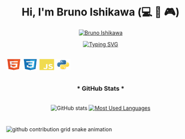 <div align="center">
  <h1>Hi, I'm Bruno Ishikawa (💻 💖 🎮) </h1>
</div>

<p align="center">
  <a href="https://github.com/brunobis-dev">
    <img src="./assets/gifs/brunobis-dev.png" width="140" alt="Bruno Ishikawa" />
  </a>
</p>
 
<p align="center">
  <a href="https://git.io/typing-svg">
    <img src="https://readme-typing-svg.demolab.com?font=Century+Gothic&weight=200&size=25&color=6495ED&center=true&vCenter=true&random=true&width=435&lines=Welcome+to+my+profile!;Always+constantly+evolving" alt="Typing SVG" />
  </a>
</p>

<div style="display: inline_block"><br>
  <img align="center" alt="Bruno-HTML" height="30" width="40" src="https://raw.githubusercontent.com/devicons/devicon/master/icons/html5/html5-original.svg">
  <img align="center" alt="Bruno-CSS" height="30" width="40" src="https://raw.githubusercontent.com/devicons/devicon/master/icons/css3/css3-original.svg">
  <img align="center" alt="Bruno-Js" height="30" width="40" src="https://raw.githubusercontent.com/devicons/devicon/master/icons/javascript/javascript-plain.svg":>
  <img align="center" alt="Bruno-Python" height="30" width="40" src="https://raw.githubusercontent.com/devicons/devicon/master/icons/python/python-original.svg">
</div>

#

<div style="text-align: center;" align="center">
  <h3>* GitHub Stats *</h3>
  <br>
  <img src="https://github-readme-stats-git-masterrstaa-rickstaa.vercel.app/api?username=bruno-ishikawa&hide_title=true&show_icons=true&include_all_commits=false&count_private=true&line_height=25&hide=issues&bg_color=000&title_color=FF00F6&text_color=FFF&border_radius=3&border_color=36123c&icon_color=FF00F6&theme=jolly" alt="GitHub stats">

  <a href="https://github.com/bruno-ishikawa/github-readme-stats">
    <img src="https://github-readme-stats-git-masterrstaa-rickstaa.vercel.app/api/top-langs/?username=bruno-ishikawa&line_height=10&card_width=290&layout=compact&hide_title=false&count_private=true&langs_count=4&show_icons=true&title_color=FF00F6&hide=html,scss,less&bg_color=000&text_color=8B8B8B&border_radius=3&border_color=561760&count_private=true" alt="Most Used Languages">
  </a>
</div>
    
#

<picture align="center">
  <source media="(prefers-color-scheme: dark)" srcset="https://raw.githubusercontent.com/bruno-ishikawa/bruno-ishikawa/output/github-contribution-grid-snake-dark.svg">
  <source media="(prefers-color-scheme: light)" srcset="https://raw.githubusercontent.com/bruno-ishikawa/bruno-ishikawa/output/github-contribution-grid-snake-dark.svg">
  <img align="center" alt="github contribution grid snake animation" src="https://raw.githubusercontent.com/bruno-ishiakwa/bruno-ishikawa/output/github-contribution-grid-snake.svg">
</picture>

#
